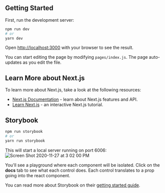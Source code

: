 ## Getting Started

First, run the development server:

```bash
npm run dev
# or
yarn dev
```

Open [http://localhost:3000](http://localhost:3000) with your browser to see the result.

You can start editing the page by modifying `pages/index.js`. The page auto-updates as you edit the file.

## Learn More about Next.js

To learn more about Next.js, take a look at the following resources:

- [Next.js Documentation](https://nextjs.org/docs) - learn about Next.js features and API.
- [Learn Next.js](https://nextjs.org/learn) - an interactive Next.js tutorial.

## Storybook

```bash
npm run storybook
# or
yarn run storybook
```

This will start a local server running on port 6006:
![Screen Shot 2020-11-27 at 3 02 00 PM](https://user-images.githubusercontent.com/17233773/100481275-91ed4700-30c1-11eb-8816-c65e870afcd8.png)

You'll see a playground where each component will be isolated. Click on the **docs** tab to see what each control does. Each control translates to a prop going into the react component.

You can read more about Storybook on their [getting started guide](https://storybook.js.org/docs/react/get-started/introduction).
